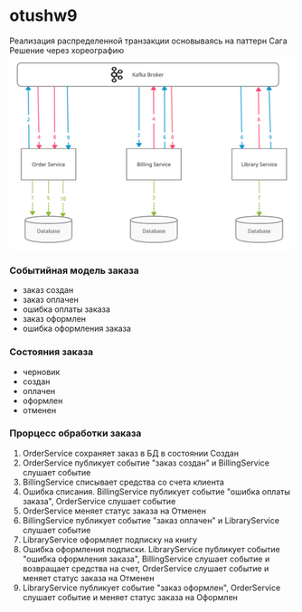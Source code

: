 # otushw9
Реализация распределенной транзакции основываясь на паттерн Сага<br/>
Решение через хореографию <br/>
![](./saga_scheme.jpg)

### Событийная модель заказа
- заказ создан
- заказ оплачен
- ошибка оплаты заказа
- заказ оформлен
- ошибка оформления заказа

### Состояния заказа
- черновик
- создан
- оплачен
- оформлен
- отменен

### Прорцесс обработки заказа
1. OrderService сохраняет заказ в БД в состоянии Создан
2. OrderService публикует событие "заказ создан" и BillingService слушает событие
3. BillingService списывает средства со счета клиента
4. Ошибка списания. BillingService публикует событие "ошибка оплаты заказа", OrderService слушает событие
5. OrderService меняет статус заказа на Отменен
6. BillingService публикует событие "заказ оплачен" и LibraryService слушает событие
7. LibraryService оформляет подписку на книгу
8. Ошибка оформления подписки. LibraryService публикует событие "ошибка оформления заказа", 
BillingService слушает событие и возвращает средства на счет, OrderService слушает событие и меняет статус заказа на Отменен
9. LibraryService публикует событие "заказ оформлен", OrderService слушает событие и меняет статус заказа на Оформлен